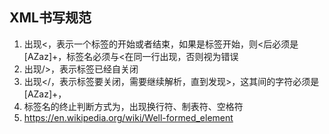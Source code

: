 ## XML书写规范
1. 出现<，表示一个标签的开始或者结束，如果是标签开始，则<后必须是[AZaz]+，标签名必须与<在同一行出现，否则视为错误
2. 出现/>，表示标签已经自关闭
3. 出现</，表示标签要关闭，需要继续解析，直到发现>，这其间的字符必须是[AZaz]+，
4. 标签名的终止判断方式为，出现换行符、制表符、空格符
5. https://en.wikipedia.org/wiki/Well-formed_element
